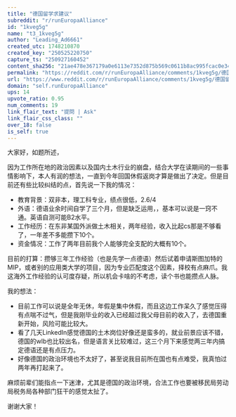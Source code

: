 ```yaml
---
title: "德国留学求建议"
subreddit: "r/runEuropaAlliance"
id: "1kveg5g"
name: "t3_1kveg5g"
author: "Leading_Ad6661"
created_utc: 1748210870
created_key: "250525220750"
capture_ts: "250927160452"
content_sha256: "21ae478e367179a0e6113e7352d875b569c0611b8ac995fcac0e348cd0b11cf2"
permalink: "https://reddit.com/r/runEuropaAlliance/comments/1kveg5g/德国留学求建议/"
url: "https://www.reddit.com/r/runEuropaAlliance/comments/1kveg5g/德国留学求建议/"
domain: "self.runEuropaAlliance"
ups: 14
upvote_ratio: 0.95
num_comments: 19
link_flair_text: "提問 | Ask"
link_flair_css_class: ""
over_18: false
is_self: true
---
```


大家好，如题所述，

因为工作所在地的政治因素以及国内土木行业的崩盘，结合大学在读期间的一些事情影响下，本人有润的想法，一直到今年回国休假返岗才算是做出了决定。但是目前还有些比较纠结的点，首先说一下我的情况：

- 教育背景：双非本，理工科专业，绩点很低，2.6/4
- 外语：德语业余时间自学了三个月，但是缺乏运用，，基本可以说是一窍不通。英语自测可能B2水平。
- 工作经历：在东非某国外派做土木相关，两年经验，收入比起cs那是不够看了，一年差不多能攒下10个。
- 资金情况：工作了两年目前我个人能够完全支配的大概有10个。

目前的打算：攒够三年工作经验（也是先学一点德语）然后试着申请斯图加特的MIP，或者别的应用类大学的项目，因为专业匹配度这个因素，择校有点麻爪。我这海外工作经验的认可度存疑，所以机会卡啥的不考虑，读个书也能攒点人脉。

我的想法：

- 目前工作可以说是全年无休，年假是集中休假，而且这边工作呆久了感觉压得有点喘不过气，但是我刚毕业的收入已经超过我父母目前的收入了，去德国重新开始，风险可能比较大。
- 看了几天LinkedIn感觉德国的土木岗位好像还是蛮多的，就业前景应该不错，德国的wlb也比较出名，但是语言关比较难过，这三个月下来感觉两三年内搞定德语还是有点压力。
- 好像德国的政治环境也不太好了，甚至说我目前所在国也有点难受，我真怕过两年再打起来了。

麻烦前辈们能指点一下迷津，尤其是德国的政治环境，合法工作也要被移民局劳动局税务局各种部门狂干的感觉太扯了。

谢谢大家！
